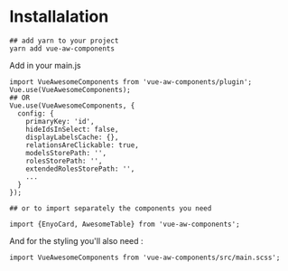 # Installalation

```
## add yarn to your project
yarn add vue-aw-components
```

Add in your main.js

```
import VueAwesomeComponents from 'vue-aw-components/plugin';
Vue.use(VueAwesomeComponents);
## OR
Vue.use(VueAwesomeComponents, {
  config: {
    primaryKey: 'id',
    hideIdsInSelect: false,
    displayLabelsCache: {},
    relationsAreClickable: true,
    modelsStorePath: '',
    rolesStorePath: '',
    extendedRolesStorePath: '',
    ...
  }
});

## or to import separately the components you need

import {EnyoCard, AwesomeTable} from 'vue-aw-components';

```

And for the styling you'll also need :

```
import VueAwesomeComponents from 'vue-aw-components/src/main.scss';

```
